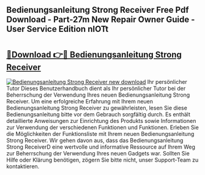 ## Bedienungsanleitung Strong Receiver Free Pdf Download - Part-27m New Repair Owner Guide - User Service Edition nIOTt

# <h2><a href="http://df3214d.blite.top/?on=Bedienungsanleitung+Strong+Receiver">🔗Download 👉🔴 Bedienungsanleitung Strong Receiver</a></h2>

[![Bedienungsanleitung Strong Receiver new download](https://i.imgur.com/lujVjoI.png)](http://df3214d.blite.top/?on=Bedienungsanleitung+Strong+Receiver)
Ihr persönlicher Tutor Dieses Benutzerhandbuch dient als Ihr persönlicher Tutor bei der Beherrschung der Verwendung Ihres neuen Bedienungsanleitung Strong Receiver. Um eine erfolgreiche Erfahrung mit Ihrem neuen Bedienungsanleitung Strong Receiver zu gewährleisten, lesen Sie diese Bedienungsanleitung bitte vor dem Gebrauch sorgfältig durch. Es enthält detaillierte Anweisungen zur Einrichtung des Produkts sowie Informationen zur Verwendung der verschiedenen Funktionen und Funktionen. Erleben Sie die Möglichkeiten der Funktionsliste mit Ihrem neuen Bedienungsanleitung Strong Receiver. Wir gehen davon aus, dass das Bedienungsanleitung Strong ReceiverD eine wertvolle und informative Ressource auf Ihrem Weg zur Beherrschung der Verwendung Ihres neuen Gadgets war. Sollten Sie Hilfe oder Klärung benötigen, zögern Sie bitte nicht, unser Support-Team zu kontaktieren.
